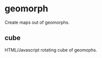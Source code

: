 geomorph
========

Create maps out of geomorphs.

cube
----
HTML/Javascript rotating cube of geomophs.
